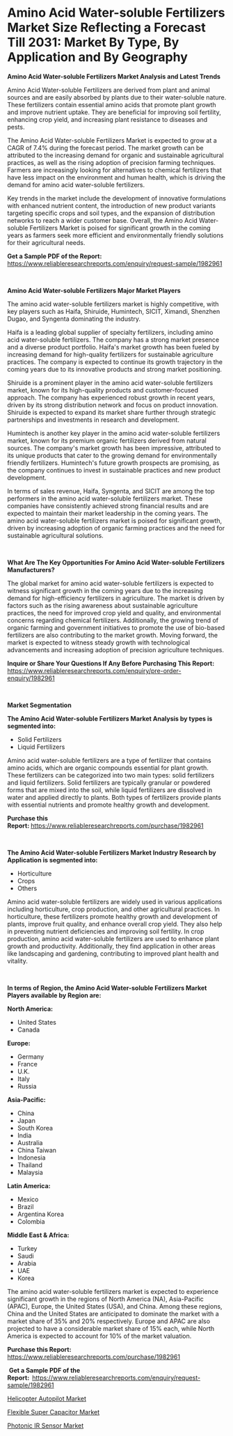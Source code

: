 <p><h1>Amino Acid Water-soluble Fertilizers Market Size Reflecting a Forecast Till 2031: Market By Type, By Application and By Geography</h1></p><p><strong>Amino Acid Water-soluble Fertilizers Market Analysis and Latest Trends</strong></p>
<p><p>Amino Acid Water-soluble Fertilizers are derived from plant and animal sources and are easily absorbed by plants due to their water-soluble nature. These fertilizers contain essential amino acids that promote plant growth and improve nutrient uptake. They are beneficial for improving soil fertility, enhancing crop yield, and increasing plant resistance to diseases and pests.</p><p>The Amino Acid Water-soluble Fertilizers Market is expected to grow at a CAGR of 7.4% during the forecast period. The market growth can be attributed to the increasing demand for organic and sustainable agricultural practices, as well as the rising adoption of precision farming techniques. Farmers are increasingly looking for alternatives to chemical fertilizers that have less impact on the environment and human health, which is driving the demand for amino acid water-soluble fertilizers.</p><p>Key trends in the market include the development of innovative formulations with enhanced nutrient content, the introduction of new product variants targeting specific crops and soil types, and the expansion of distribution networks to reach a wider customer base. Overall, the Amino Acid Water-soluble Fertilizers Market is poised for significant growth in the coming years as farmers seek more efficient and environmentally friendly solutions for their agricultural needs.</p></p>
<p><strong>Get a Sample PDF of the Report:&nbsp;</strong> <a href="https://www.reliableresearchreports.com/enquiry/request-sample/1982961">https://www.reliableresearchreports.com/enquiry/request-sample/1982961</a></p>
<p>&nbsp;</p>
<p><strong>Amino Acid Water-soluble Fertilizers Major Market Players</strong></p>
<p><p>The amino acid water-soluble fertilizers market is highly competitive, with key players such as Haifa, Shiruide, Humintech, SICIT, Ximandi, Shenzhen Dugao, and Syngenta dominating the industry. </p><p>Haifa is a leading global supplier of specialty fertilizers, including amino acid water-soluble fertilizers. The company has a strong market presence and a diverse product portfolio. Haifa's market growth has been fueled by increasing demand for high-quality fertilizers for sustainable agriculture practices. The company is expected to continue its growth trajectory in the coming years due to its innovative products and strong market positioning.</p><p>Shiruide is a prominent player in the amino acid water-soluble fertilizers market, known for its high-quality products and customer-focused approach. The company has experienced robust growth in recent years, driven by its strong distribution network and focus on product innovation. Shiruide is expected to expand its market share further through strategic partnerships and investments in research and development.</p><p>Humintech is another key player in the amino acid water-soluble fertilizers market, known for its premium organic fertilizers derived from natural sources. The company's market growth has been impressive, attributed to its unique products that cater to the growing demand for environmentally friendly fertilizers. Humintech's future growth prospects are promising, as the company continues to invest in sustainable practices and new product development.</p><p>In terms of sales revenue, Haifa, Syngenta, and SICIT are among the top performers in the amino acid water-soluble fertilizers market. These companies have consistently achieved strong financial results and are expected to maintain their market leadership in the coming years. The amino acid water-soluble fertilizers market is poised for significant growth, driven by increasing adoption of organic farming practices and the need for sustainable agricultural solutions.</p></p>
<p>&nbsp;</p>
<p><strong>What Are The Key Opportunities For Amino Acid Water-soluble Fertilizers Manufacturers?</strong></p>
<p><p>The global market for amino acid water-soluble fertilizers is expected to witness significant growth in the coming years due to the increasing demand for high-efficiency fertilizers in agriculture. The market is driven by factors such as the rising awareness about sustainable agriculture practices, the need for improved crop yield and quality, and environmental concerns regarding chemical fertilizers. Additionally, the growing trend of organic farming and government initiatives to promote the use of bio-based fertilizers are also contributing to the market growth. Moving forward, the market is expected to witness steady growth with technological advancements and increasing adoption of precision agriculture techniques.</p></p>
<p><strong>Inquire or Share Your Questions If Any Before Purchasing This Report:</strong> <a href="https://www.reliableresearchreports.com/enquiry/pre-order-enquiry/1982961">https://www.reliableresearchreports.com/enquiry/pre-order-enquiry/1982961</a></p>
<p>&nbsp;</p>
<p><strong>Market Segmentation</strong></p>
<p><strong>The Amino Acid Water-soluble Fertilizers Market Analysis by types is segmented into:</strong></p>
<p><ul><li>Solid Fertilizers</li><li>Liquid Fertilizers</li></ul></p>
<p><p>Amino acid water-soluble fertilizers are a type of fertilizer that contains amino acids, which are organic compounds essential for plant growth. These fertilizers can be categorized into two main types: solid fertilizers and liquid fertilizers. Solid fertilizers are typically granular or powdered forms that are mixed into the soil, while liquid fertilizers are dissolved in water and applied directly to plants. Both types of fertilizers provide plants with essential nutrients and promote healthy growth and development.</p></p>
<p><strong>Purchase this Report:&nbsp;</strong><a href="https://www.reliableresearchreports.com/purchase/1982961">https://www.reliableresearchreports.com/purchase/1982961</a></p>
<p>&nbsp;</p>
<p><strong>The Amino Acid Water-soluble Fertilizers Market Industry Research by Application is segmented into:</strong></p>
<p><ul><li>Horticulture</li><li>Crops</li><li>Others</li></ul></p>
<p><p>Amino acid water-soluble fertilizers are widely used in various applications including horticulture, crop production, and other agricultural practices. In horticulture, these fertilizers promote healthy growth and development of plants, improve fruit quality, and enhance overall crop yield. They also help in preventing nutrient deficiencies and improving soil fertility. In crop production, amino acid water-soluble fertilizers are used to enhance plant growth and productivity. Additionally, they find application in other areas like landscaping and gardening, contributing to improved plant health and vitality.</p></p>
<p>&nbsp;</p>
<p><strong>In terms of Region, the Amino Acid Water-soluble Fertilizers Market Players available by Region are:</strong></p>
<p>
    <p> <strong> North America: </strong>
        <ul>
            <li>United States</li>
            <li>Canada</li>
        </ul>
        </p> 
    <p> <strong> Europe: </strong>
        <ul>
            <li>Germany</li>
            <li>France</li>
            <li>U.K.</li>
            <li>Italy</li>
            <li>Russia</li>
        </ul>
        </p> 
    <p> <strong> Asia-Pacific: </strong>
        <ul>
            <li>China</li>
            <li>Japan</li>
            <li>South Korea</li>
            <li>India</li>
            <li>Australia</li>
            <li>China Taiwan</li>
            <li>Indonesia</li>
            <li>Thailand</li>
            <li>Malaysia</li>
        </ul>
        </p> 
    <p> <strong> Latin America: </strong>
        <ul>
            <li>Mexico</li>
            <li>Brazil</li>
            <li>Argentina Korea</li>
            <li>Colombia</li>
        </ul>
        </p> 
    <p> <strong> Middle East & Africa: </strong>
        <ul>
            <li>Turkey</li>
            <li>Saudi</li>
            <li>Arabia</li>
            <li>UAE</li>
            <li>Korea</li>
        </ul>
    </p>
    </p>
<p><p>The amino acid water-soluble fertilizers market is expected to experience significant growth in the regions of North America (NA), Asia-Pacific (APAC), Europe, the United States (USA), and China. Among these regions, China and the United States are anticipated to dominate the market with a market share of 35% and 20% respectively. Europe and APAC are also projected to have a considerable market share of 15% each, while North America is expected to account for 10% of the market valuation.</p></p>
<p><strong>Purchase this Report: </strong><a href="https://www.reliableresearchreports.com/purchase/1982961">https://www.reliableresearchreports.com/purchase/1982961</a></p>
<p>&nbsp;<strong>Get a Sample PDF of the Report:&nbsp;&nbsp;</strong><a href="https://www.reliableresearchreports.com/enquiry/request-sample/1982961">https://www.reliableresearchreports.com/enquiry/request-sample/1982961</a></p>
<p><strong></strong></p>
<p><p><a href="https://view.publitas.com/reportprime-1/helicopter-autopilot-market-size-growth-and-forecast-from-2024-2031/">Helicopter Autopilot Market</a></p><p><a href="https://view.publitas.com/reportprime-1/flexible-super-capacitor-market-size-evaluating-its-market-trends-growth-and-projections-2024-2031/">Flexible Super Capacitor Market</a></p><p><a href="https://view.publitas.com/reportprime-1/photonic-ir-sensor-market-research-report-provides-thorough-industry-overview-which-offers-an-in-depth-analysis-of-product-trends-and-new-market-divisions/">Photonic IR Sensor Market</a></p></p>